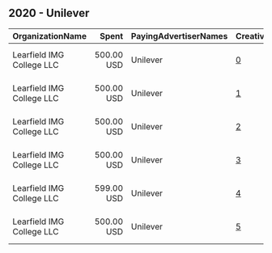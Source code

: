 ## 2020 - Unilever 
|OrganizationName|Spent|PayingAdvertiserNames|CreativeUrls|Impressions|Genders|AgeBrackets|CountryCodes|BillingAddresses|CandidateBallotInformation|
|:---|---:|:---|:---|---:|:---|:---|:---|:---|:---|
|Learfield IMG College  LLC|500.00 USD|Unilever|[0](https://www.snap.com/political-ads/asset/4f35b7aed55bec0bbb965da1ad4d5e6fad62dcf40df6e1e2ebec4874fa2e3f84?mediaType=jpg)|91,870||18+|united states|"540 Trade St NW,Winston-Salem,27101,US"|National Register to Vote Day|
|Learfield IMG College  LLC|500.00 USD|Unilever|[1](https://www.snap.com/political-ads/asset/673155294f585cb97e91d98092986d4ae8cdd640c3a61c282740c4f28ecc2471?mediaType=png)|98,148||18+|united states|"540 Trade St NW,Winston-Salem,27101,US"|National Register To Vote Day|
|Learfield IMG College  LLC|500.00 USD|Unilever|[2](https://www.snap.com/political-ads/asset/8e70ba0d56278ef0a6fe021e41cf31c6c48280e97ac5e52dd2534a07ac0b932e?mediaType=jpg)|125,026||18+|united states|"540 Trade St NW,Winston-Salem,27101,US"|National Register to Vote Day|
|Learfield IMG College  LLC|500.00 USD|Unilever|[3](https://www.snap.com/political-ads/asset/fb9f54b2dba2c3432b43d6bebd9b82fa137016da5b78de0c27cac25f6133049a?mediaType=png)|82,083||18+|united states|"540 Trade St NW,Winston-Salem,27101,US"|National Register To Vote Day|
|Learfield IMG College  LLC|599.00 USD|Unilever|[4](https://www.snap.com/political-ads/asset/53e148d04fd4fba81bb0bbc43b2f0597987adfbcf7c84cb6bdb7f5c5e6bb2980?mediaType=png)|103,060||18+|united states|"540 Trade St NW,Winston-Salem,27101,US"|National Register To Vote Day|
|Learfield IMG College  LLC|500.00 USD|Unilever|[5](https://www.snap.com/political-ads/asset/8dea6286e126e1a6a6b9fdfe9e7d42435fb2d65d6b8bdf4f5e0b3dc9d2a2027b?mediaType=png)|82,445||18+|united states|"540 Trade St NW,Winston-Salem,27101,US"|National Register To Vote Day|
